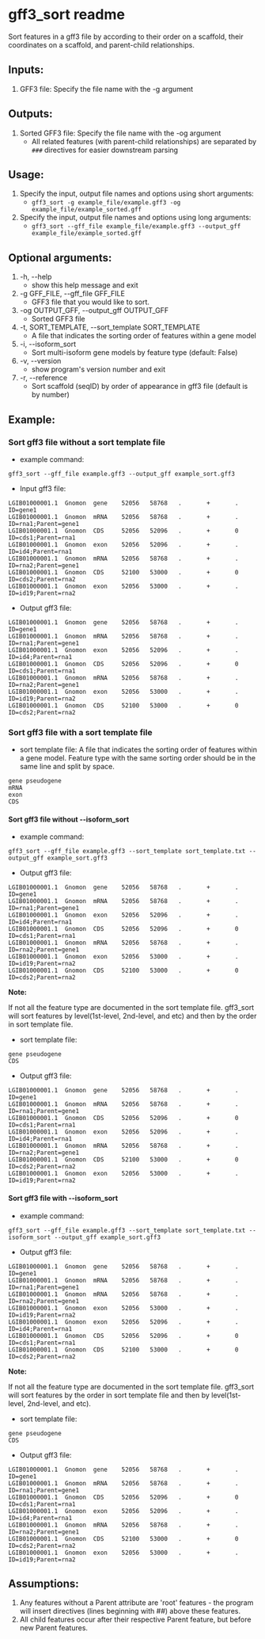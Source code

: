 # gff3_sort readme

Sort features in a gff3 file by according to their order on a scaffold, their coordinates on a scaffold, and parent-child relationships.

## Inputs:

1. GFF3 file: Specify the file name with the -g argument

## Outputs:

1. Sorted GFF3 file: Specify the file name with the -og argument
    - All related features (with parent-child relationships) are separated by `###` directives for easier downstream parsing

## Usage:

1. Specify the input, output file names and options using short arguments:
    - `gff3_sort -g example_file/example.gff3 -og example_file/example_sorted.gff`
2. Specify the input, output file names and options using long arguments:
    - `gff3_sort --gff_file example_file/example.gff3 --output_gff example_file/example_sorted.gff`

## Optional arguments:

1. -h, --help
    - show this help message and exit
2. -g GFF_FILE, --gff_file GFF_FILE
    - GFF3 file that you would like to sort.
3. -og OUTPUT_GFF, --output_gff OUTPUT_GFF
    - Sorted GFF3 file
4. -t, SORT_TEMPLATE, --sort_template SORT_TEMPLATE
    -  A file that indicates the sorting order of features within a gene model
5. -i, --isoform_sort
    - Sort multi-isoform gene models by feature type (default: False)
6. -v, --version
    - show program's version number and exit
7. -r, --reference
    - Sort scaffold (seqID) by order of appearance in gff3 file (default is by number)


## Example:

### Sort gff3 file without a sort template file
* example command:

`gff3_sort --gff_file example.gff3 --output_gff example_sort.gff3`

* Input gff3 file:

```shell
LGIB01000001.1  Gnomon  gene    52056   58768   .       +       .       ID=gene1
LGIB01000001.1  Gnomon  mRNA    52056   58768   .       +       .       ID=rna1;Parent=gene1
LGIB01000001.1  Gnomon  CDS     52056   52096   .       +       0       ID=cds1;Parent=rna1
LGIB01000001.1  Gnomon  exon    52056   52096   .       +       .       ID=id4;Parent=rna1
LGIB01000001.1  Gnomon  mRNA    52056   58768   .       +       .       ID=rna2;Parent=gene1
LGIB01000001.1  Gnomon  CDS     52100   53000   .       +       0       ID=cds2;Parent=rna2
LGIB01000001.1  Gnomon  exon    52056   53000   .       +       .       ID=id19;Parent=rna2
```

* Output gff3 file:

```shell
LGIB01000001.1  Gnomon  gene    52056   58768   .       +       .       ID=gene1
LGIB01000001.1  Gnomon  mRNA    52056   58768   .       +       .       ID=rna1;Parent=gene1
LGIB01000001.1  Gnomon  exon    52056   52096   .       +       .       ID=id4;Parent=rna1
LGIB01000001.1  Gnomon  CDS     52056   52096   .       +       0       ID=cds1;Parent=rna1
LGIB01000001.1  Gnomon  mRNA    52056   58768   .       +       .       ID=rna2;Parent=gene1
LGIB01000001.1  Gnomon  exon    52056   53000   .       +       .       ID=id19;Parent=rna2
LGIB01000001.1  Gnomon  CDS     52100   53000   .       +       0       ID=cds2;Parent=rna2
```

### Sort gff3 file with a sort template file

* sort template file: A file that indicates the sorting order of features within a gene model. Feature type with the same sorting order should be in the same line and split by space.

```shell
gene pseudogene
mRNA
exon
CDS
```

#### Sort gff3 file without --isoform_sort

* example command:

`gff3_sort --gff_file example.gff3 --sort_template sort_template.txt --output_gff example_sort.gff3`

* Output gff3 file:

```shell
LGIB01000001.1  Gnomon  gene    52056   58768   .       +       .       ID=gene1
LGIB01000001.1  Gnomon  mRNA    52056   58768   .       +       .       ID=rna1;Parent=gene1
LGIB01000001.1  Gnomon  exon    52056   52096   .       +       .       ID=id4;Parent=rna1
LGIB01000001.1  Gnomon  CDS     52056   52096   .       +       0       ID=cds1;Parent=rna1
LGIB01000001.1  Gnomon  mRNA    52056   58768   .       +       .       ID=rna2;Parent=gene1
LGIB01000001.1  Gnomon  exon    52056   53000   .       +       .       ID=id19;Parent=rna2
LGIB01000001.1  Gnomon  CDS     52100   53000   .       +       0       ID=cds2;Parent=rna2
```

**Note:**

If not all the feature type are documented in the sort template file. gff3_sort will sort features by level(1st-level, 2nd-level, and etc) and then by the order in sort template file.

* sort template file:

```shell
gene pseudogene
CDS
```

* Output gff3 file:

```
LGIB01000001.1  Gnomon  gene    52056   58768   .       +       .       ID=gene1
LGIB01000001.1  Gnomon  mRNA    52056   58768   .       +       .       ID=rna1;Parent=gene1
LGIB01000001.1  Gnomon  CDS     52056   52096   .       +       0       ID=cds1;Parent=rna1
LGIB01000001.1  Gnomon  exon    52056   52096   .       +       .       ID=id4;Parent=rna1
LGIB01000001.1  Gnomon  mRNA    52056   58768   .       +       .       ID=rna2;Parent=gene1
LGIB01000001.1  Gnomon  CDS     52100   53000   .       +       0       ID=cds2;Parent=rna2
LGIB01000001.1  Gnomon  exon    52056   53000   .       +       .       ID=id19;Parent=rna2
```

#### Sort gff3 file with --isoform_sort

* example command:

`gff3_sort --gff_file example.gff3 --sort_template sort_template.txt --isoform_sort --output_gff example_sort.gff3`

* Output gff3 file:

```shell
LGIB01000001.1  Gnomon  gene    52056   58768   .       +       .       ID=gene1
LGIB01000001.1  Gnomon  mRNA    52056   58768   .       +       .       ID=rna1;Parent=gene1
LGIB01000001.1  Gnomon  mRNA    52056   58768   .       +       .       ID=rna2;Parent=gene1
LGIB01000001.1  Gnomon  exon    52056   53000   .       +       .       ID=id19;Parent=rna2
LGIB01000001.1  Gnomon  exon    52056   52096   .       +       .       ID=id4;Parent=rna1
LGIB01000001.1  Gnomon  CDS     52056   52096   .       +       0       ID=cds1;Parent=rna1
LGIB01000001.1  Gnomon  CDS     52100   53000   .       +       0       ID=cds2;Parent=rna2
```

**Note:**

If not all the feature type are documented in the sort template file. gff3_sort will sort features by the order in sort template file and then by level(1st-level, 2nd-level, and etc).

* sort template file:

```shell
gene pseudogene
CDS
```

* Output gff3 file:

```
LGIB01000001.1  Gnomon  gene    52056   58768   .       +       .       ID=gene1
LGIB01000001.1  Gnomon  mRNA    52056   58768   .       +       .       ID=rna1;Parent=gene1
LGIB01000001.1  Gnomon  CDS     52056   52096   .       +       0       ID=cds1;Parent=rna1
LGIB01000001.1  Gnomon  exon    52056   52096   .       +       .       ID=id4;Parent=rna1
LGIB01000001.1  Gnomon  mRNA    52056   58768   .       +       .       ID=rna2;Parent=gene1
LGIB01000001.1  Gnomon  CDS     52100   53000   .       +       0       ID=cds2;Parent=rna2
LGIB01000001.1  Gnomon  exon    52056   53000   .       +       .       ID=id19;Parent=rna2
```

## Assumptions:

1. Any features without a Parent attribute are 'root' features - the program will insert  directives (lines beginning with ##) above these features.
2. All child features occur after their respective Parent feature, but before new Parent features.
